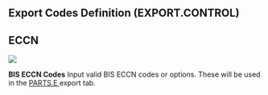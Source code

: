##  Export Codes Definition (EXPORT.CONTROL)

<PageHeader />

##  ECCN

![](images/EXPORT-CONTROL-2.jpg)

**BIS ECCN Codes** Input valid BIS ECCN codes or options. These will be used in the [ PARTS.E ](../../../../../../../../../../rover/AP-OVERVIEW/AP-ENTRY/ACCT-CONTROL/ACCT-CONTROL-1/ar-e/PARTS-E) export tab.   
  
  
<badge text= "Version 8.10.57" vertical="middle" />

<PageFooter />